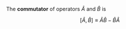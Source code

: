 The **commutator** of operators $\hat{A}$ and $\hat{B}$ is 

$$
\left[ \widehat{A}, \hat{B} \right] \equiv \hat{A}\hat{B} - \hat{B}\hat{A}
$$